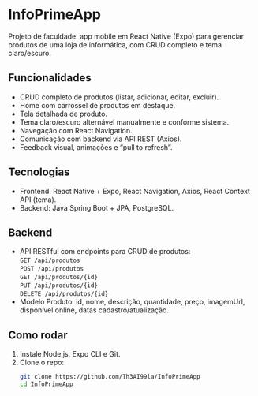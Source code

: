 # InfoPrimeApp 

Projeto de faculdade: app mobile em React Native (Expo) para gerenciar produtos de uma loja de informática, com CRUD completo e tema claro/escuro.

## Funcionalidades

- CRUD completo de produtos (listar, adicionar, editar, excluir).
- Home com carrossel de produtos em destaque.
- Tela detalhada de produto.
- Tema claro/escuro alternável manualmente e conforme sistema.
- Navegação com React Navigation.
- Comunicação com backend via API REST (Axios).
- Feedback visual, animações e “pull to refresh”.

## Tecnologias

- Frontend: React Native + Expo, React Navigation, Axios, React Context API (tema).
- Backend: Java Spring Boot + JPA, PostgreSQL.

## Backend

- API RESTful com endpoints para CRUD de produtos:  
  `GET /api/produtos`  
  `POST /api/produtos`  
  `GET /api/produtos/{id}`  
  `PUT /api/produtos/{id}`  
  `DELETE /api/produtos/{id}`  
- Modelo Produto: id, nome, descrição, quantidade, preço, imagemUrl, disponível online, datas cadastro/atualização.

## Como rodar

1. Instale Node.js, Expo CLI e Git.  
2. Clone o repo:  
   ```bash
   git clone https://github.com/Th3AI99la/InfoPrimeApp
   cd InfoPrimeApp

